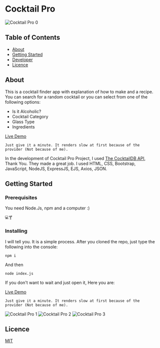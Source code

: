# Cocktail Pro

![Cocktail Pro 0](https://iili.io/JVPLUVp.png)

## Table of Contents

- [About](#about)
- [Getting Started](#getting_started)
- [Developer](https://www.alidarcan.com/)
- [Licence](#licence)

## About <a name = "about"></a>

This is a cocktail finder app with explanation of how to make and a recipe. You can search for a random cocktail or you can select from one of the following options:

- Is it Alcoholic?
- Cocktail Category
- Glass Type
- Ingredients

[Live Demo](https://cocktailpro.onrender.com/)

```
Just give it a minute. It renders slow at first because of the provider (Not because of me).
```

In the development of Cocktail Pro Project, I used [The CocktailDB API](https://www.thecocktaildb.com/), Thank You. They made a great job. I used HTML, CSS, Bootstrap, JavaScript, NodeJS, ExpressJS, EJS, Axios, JSON.
## Getting Started <a name = "getting_started"></a>

### Prerequisites

You need Node.Js, npm and a computer :)

```
💻🍸
```

### Installing

I will tell you. It is a simple process.
After you cloned the repo, just type the following into the console:

```
npm i
```

And then

```
node index.js
```

If you don't want to wait and just open it, Here you are:

[Live Demo](https://cocktailpro.onrender.com/)

```
Just give it a minute. It renders slow at first because of the provider (Not because of me).
```

![Cocktail Pro 1](https://iili.io/JVPLgiN.png)
![Cocktail Pro 2](https://github.com/alidarcan/CocktailPro/assets/99339675/adcfc952-2063-4bf7-beea-018a8111c3ec)
![Cocktail Pro 3](https://github.com/alidarcan/CocktailPro/assets/99339675/c7e02124-e95d-4147-a79e-03409f4c400f)


## Licence <a name = "licence"></a>

[MIT](https://choosealicense.com/licenses/mit/)
